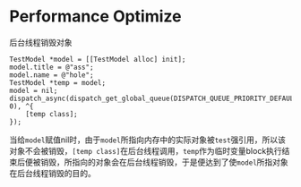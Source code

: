 # Performance Optimize

后台线程销毁对象

```
TestModel *model = [[TestModel alloc] init];
model.title = @"ass";
model.name = @"hole";
TestModel *temp = model;
model = nil;
dispatch_async(dispatch_get_global_queue(DISPATCH_QUEUE_PRIORITY_DEFAULT, 0), ^{
    [temp class];
});
```

当给`model`赋值nil时，由于`model`所指向内存中的实际对象被`test`强引用，所以该对象不会被销毁，`[temp class]`在后台线程调用，`temp`作为临时变量block执行结束后便被销毁，所指向的对象会在后台线程销毁，于是便达到了使`model`所指对象在后台线程销毁的目的。
